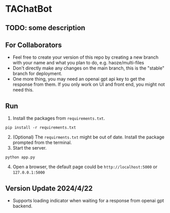 # TAChatBot

## TODO: some description

## For Collaborators 
- Feel free to create your version of this repo by creating a new branch with your name and what you plan to do, e.g. haoze/multi-files
- Don't directly make any changes on the main branch, this is the "stable" branch for deployment.
- One more thing, you may need an openai gpt api key to get the response from them. If you only work on UI and front end, you might not need this.

## Run
1. Install the packages from `requirements.txt`.
```
pip install -r requirements.txt
```
2. (Optional) The `requirments.txt` might be out of date. Install the package prompted from the terminal.
3. Start the server.
```
python app.py
```  
4. Open a browser, the default page could be `http://localhost:5000` or `127.0.0.1:5000`

## Version Update 2024/4/22
- Supports loading indicator when waiting for a response from openai gpt backend.
